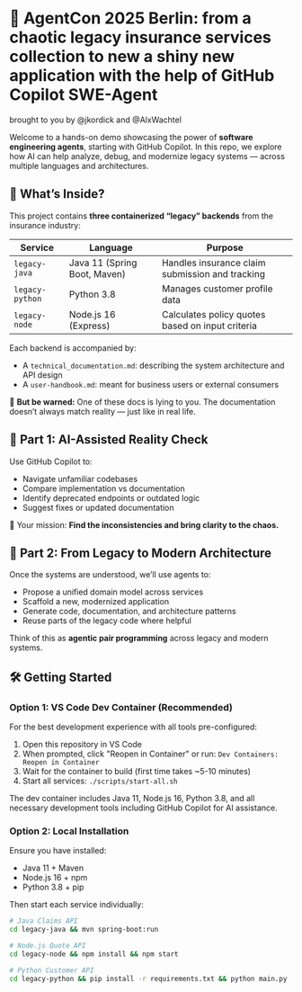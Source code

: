 # 👾 AgentCon 2025 Berlin: from a chaotic legacy insurance services collection to new a shiny new application with the help of GitHub Copilot SWE-Agent

brought to you by @jkordick and @AlxWachtel

Welcome to a hands-on demo showcasing the power of **software engineering agents**, starting with GitHub Copilot. In this repo, we explore how AI can help analyze, debug, and modernize legacy systems — across multiple languages and architectures.

## 🧩 What’s Inside?

This project contains **three containerized “legacy” backends** from the insurance industry:

| Service | Language | Purpose |
|--------|----------|---------|
| `legacy-java` | Java 11 (Spring Boot, Maven) | Handles insurance claim submission and tracking |
| `legacy-python` | Python 3.8 | Manages customer profile data |
| `legacy-node` | Node.js 16 (Express) | Calculates policy quotes based on input criteria |

Each backend is accompanied by:
- A `technical_documentation.md`: describing the system architecture and API design
- A `user-handbook.md`: meant for business users or external consumers

🚨 **But be warned:** One of these docs is lying to you. The documentation doesn’t always match reality — just like in real life.

## 🤖 Part 1: AI-Assisted Reality Check

Use GitHub Copilot to:
- Navigate unfamiliar codebases
- Compare implementation vs documentation
- Identify deprecated endpoints or outdated logic
- Suggest fixes or updated documentation

🎯 Your mission: **Find the inconsistencies and bring clarity to the chaos.**

## 🚀 Part 2: From Legacy to Modern Architecture

Once the systems are understood, we’ll use agents to:
- Propose a unified domain model across services
- Scaffold a new, modernized application
- Generate code, documentation, and architecture patterns
- Reuse parts of the legacy code where helpful

Think of this as **agentic pair programming** across legacy and modern systems.

## 🛠️ Getting Started

### Option 1: VS Code Dev Container (Recommended)

For the best development experience with all tools pre-configured:

1. Open this repository in VS Code
2. When prompted, click "Reopen in Container" or run: `Dev Containers: Reopen in Container`
3. Wait for the container to build (first time takes ~5-10 minutes)
4. Start all services: `./scripts/start-all.sh`

The dev container includes Java 11, Node.js 16, Python 3.8, and all necessary development tools including GitHub Copilot for AI assistance.

### Option 2: Local Installation

Ensure you have installed:
- Java 11 + Maven
- Node.js 16 + npm  
- Python 3.8 + pip

Then start each service individually:

```bash
# Java Claims API
cd legacy-java && mvn spring-boot:run

# Node.js Quote API  
cd legacy-node && npm install && npm start

# Python Customer API
cd legacy-python && pip install -r requirements.txt && python main.py